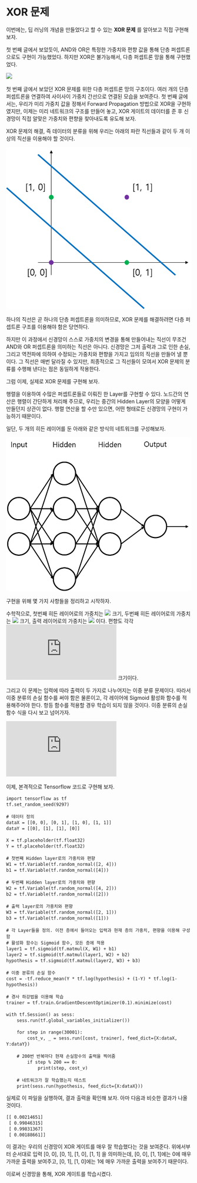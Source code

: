 ﻿# XOR 문제

이번에는, 딥 러닝의 개념을 만들었다고 할 수 있는 __XOR 문제__ 를 알아보고 직접 구현해 보자.

첫 번째 글에서 보았듯이, AND와 OR은 특정한 가중치와 편향 값을 통해 단층 퍼셉트론으로도 구현이 가능했었다. 하지만 XOR은 불가능해서, 다층 퍼셉트론 망을 통해 구현했었다.

![](../image/XOR_perceptron_network.png)

첫 번째 글에서 보았던 XOR 문제를 위한 다층 퍼셉트론 망의 구조이다. 여러 개의 단층 퍼셉트론을 연결하여 사이사이 가중치 간선으로 연결된 모습을 보여준다. 첫 번째 글에서는, 우리가 미리 가중치 값을 정해서 Forward Propagation 방법으로 XOR을 구현하였지만, 이제는 미리 네트워크의 구조를 만들어 놓고, XOR 게이트의 데이터를 준 후 신경망이 직접 알맞은 가중치와 편향을 찾아내도록 유도해 보자.

XOR 문제의 해결, 즉 데이터의 분류을 위해 우리는 아래의 파란 직선들과 같이 두 개 이상의 직선을 이용해야 할 것이다.

![](../image/XOR_plane.png)

하나의 직선은 곧 하나의 단층 퍼셉트론을 의미하므로, XOR 문제를 해결하려면 다층 퍼셉트론 구조를 이용해야 함은 당연하다.

하지만 이 과정에서 신경망이 스스로 가중치의 변경을 통해 만들어내는 직선이 무조건 AND와 OR 퍼셉트론을 의미하는 직선은 아니다. 신경망은 그저 출력과 그로 인한 손실, 그리고 역전파에 의하여 수정되는 가중치와 편향을 가지고 임의의 직선을 만들어 낼 뿐이다. 그 직선은 매번 달라질 수 있지만, 최종적으로 그 직선들이 모여서 XOR 문제의 분류를 수행해 낸다는 점은 동일하게 작용한다.

그럼 이제, 실제로 XOR 문제를 구현해 보자.

행렬을 이용하여 수많은 퍼셉트론들로 이뤄진 한 Layer를 구현할 수 있다. 노드간의 연산은 행렬이 간단하게 처리해 주므로, 우리는 중간의 Hidden Layer의 모양을 어떻게 만들던지 상관이 없다. 행렬 연산을 할 수만 있으면, 어떤 형태로든 신경망의 구현이 가능하기 때문이다.

일단, 두 개의 히든 레이어를 둔 아래와 같은 방식의 네트워크를 구성해보자.

![](../image/XOR_network.png)

구현을 위해 몇 가지 사항들을 정리하고 시작하자.

수학적으로, 첫번째 히든 레이어로의 가중치는 ![](https://latex.codecogs.com/gif.latex?\begin{pmatrix}&space;2&space;\times&space;4&space;\end{pmatrix}) 크기, 두번째 히든 레이어로의 가중치는 ![](https://latex.codecogs.com/gif.latex?\begin{pmatrix}&space;4&space;\times&space;2&space;\end{pmatrix}) 크기, 출력 레이어로의 가중치는 ![](https://latex.codecogs.com/gif.latex?\begin{pmatrix}&space;2&space;\times&space;1&space;\end{pmatrix}) 이다. 편향도 각각 ![](https://latex.codecogs.com/gif.latex?4,&space;\&space;2,&space;\&space;1) 크기이다.

그리고 이 문제는 입력에 따라 출력이 두 가지로 나누어지는 이중 분류 문제이다. 따라서 이중 분류의 손실 함수를 써야 함은 물론이고, 각 레이어에 Sigmoid 활성화 함수를 적용해주어야 한다. 항등 함수를 적용할 경우 학습이 되지 않을 것이다. 이중 분류의 손실 함수 식을 다시 보고 넘어가자.

![](https://latex.codecogs.com/gif.latex?cost%28H%28x%29%2C%20y%29%20%3D%20-ylog%28H%28x%29%29%20-%20%281-y%29log%281-H%28x%29%29)

이제, 본격적으로 Tensorflow 코드로 구현해 보자.

```
import tensorflow as tf
tf.set_random_seed(9297)

# 데이터 정의
dataX = [[0, 0], [0, 1], [1, 0], [1, 1]]
dataY = [[0], [1], [1], [0]]

X = tf.placeholder(tf.float32)
Y = tf.placeholder(tf.float32)

# 첫번째 Hidden layer로의 가중치와 편향
W1 = tf.Variable(tf.random_normal([2, 4]))
b1 = tf.Variable(tf.random_normal([4]))

# 두번째 Hidden layer로의 가중치와 편향
W2 = tf.Variable(tf.random_normal([4, 2]))
b2 = tf.Variable(tf.random_normal([2]))

# 출력 layer로의 가중치와 편향
W3 = tf.Variable(tf.random_normal([2, 1]))
b3 = tf.Variable(tf.random_normal([1]))

# 각 Layer들을 정의. 이전 층에서 들어오는 입력과 현재 층의 가중치, 편향을 이용해 구성함
# 활성화 함수는 Sigmoid 함수, 모든 층에 적용
layer1 = tf.sigmoid(tf.matmul(X, W1) + b1)
layer2 = tf.sigmoid(tf.matmul(layer1, W2) + b2)
hypothesis = tf.sigmoid(tf.matmul(layer2, W3) + b3)

# 이중 분류의 손실 함수
cost = -tf.reduce_mean(Y * tf.log(hypothesis) + (1-Y) * tf.log(1-hypothesis))

# 경사 하강법을 이용해 학습
trainer = tf.train.GradientDescentOptimizer(0.1).minimize(cost)

with tf.Session() as sess:
    sess.run(tf.global_variables_initializer())

    for step in range(30001):
        cost_v, _ = sess.run([cost, trainer], feed_dict={X:dataX, Y:dataY})

	# 200번 반복마다 현재 손실함수의 출력을 찍어줌
        if step % 200 == 0:
            print(step, cost_v)

	# 네트워크가 잘 학습했는지 테스트
    print(sess.run(hypothesis, feed_dict={X:dataX}))
```

실제로 이 파일을 실행하여, 결과 출력을 확인해 보자. 아마 다음과 비슷한 결과가 나올 것이다.

```
[[ 0.00214651]
 [ 0.99846315]
 [ 0.99831367]
 [ 0.00188661]]
```

이 결과는 우리의 신경망이 XOR 게이트를 매우 잘 학습했다는  것을 보여준다. 위에서부터 순서대로 입력 [0, 0], [0, 1], [1, 0], [1, 1] 을 의미하는데, [0, 0], [1, 1]에는 0에 매우 가까운 출력을 보여주고, [0, 1], [1, 0]에는 1에 매우 가까운 출력을 보여주기 때문이다.

이로써 신경망을 통해, XOR 게이트를 학습시켰다.
